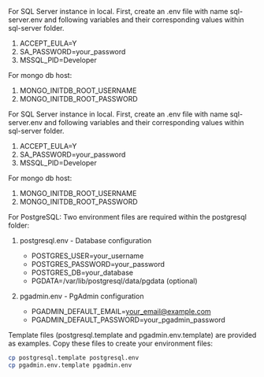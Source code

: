 For SQL Server instance in local. First, create an .env file with name sql-server.env and following variables and their corresponding values within sql-server folder.

1. ACCEPT_EULA=Y
2. SA_PASSWORD=your_password
3. MSSQL_PID=Developer

For mongo db host:

1. MONGO_INITDB_ROOT_USERNAME
2. MONGO_INITDB_ROOT_PASSWORD

For SQL Server instance in local. First, create an .env file with name sql-server.env and following variables and their corresponding values within sql-server folder.

1. ACCEPT_EULA=Y
2. SA_PASSWORD=your_password
3. MSSQL_PID=Developer

For mongo db host:

1. MONGO_INITDB_ROOT_USERNAME
2. MONGO_INITDB_ROOT_PASSWORD

For PostgreSQL:
Two environment files are required within the postgresql folder:

1. postgresql.env - Database configuration
   - POSTGRES_USER=your_username
   - POSTGRES_PASSWORD=your_password
   - POSTGRES_DB=your_database
   - PGDATA=/var/lib/postgresql/data/pgdata (optional)

2. pgadmin.env - PgAdmin configuration
   - PGADMIN_DEFAULT_EMAIL=your_email@example.com
   - PGADMIN_DEFAULT_PASSWORD=your_pgadmin_password

Template files (postgresql.template and pgadmin.env.template) are provided as examples. Copy these files to create your environment files:

```bash
cp postgresql.template postgresql.env
cp pgadmin.env.template pgadmin.env